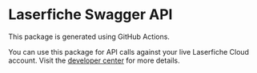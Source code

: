 # Laserfiche Swagger API

This package is generated using GitHub Actions.

You can use this package for API calls against your live Laserfiche Cloud account. 
Visit the [developer center](https://developer.laserfiche.com) for more details.
